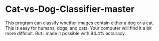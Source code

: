 # Cat-vs-Dog-Classifier-master
 
This program can classify whether images contain either a dog or a cat. This is easy for humans, dogs, and cats. Your computer will find it a bit more difficult. But i made it possible with 94.4% accuracy.
